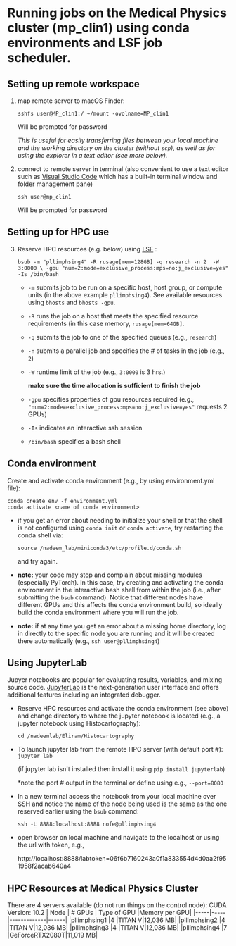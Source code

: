 
# Running jobs on the Medical Physics cluster (mp_clin1) using conda environments and LSF job scheduler. 

## Setting up remote workspace
1. map remote server to macOS Finder:

    `sshfs user@MP_clin1:/ ~/mount -ovolname=MP_clin1`
    
    Will be prompted for password

    *This is useful for easily transferring files between your local machine and the working directory on the cluster (without `scp`), as well as for using the explorer in a text editor (see more below).*
2. connect to remote server in terminal (also convenient to use a text editor such as [Visual Studio Code](https://code.visualstudio.com/) which has a built-in terminal window and folder management pane)

    `ssh user@mp_clin1`

    Will be prompted for password 

## Setting up for HPC use
3. Reserve HPC resources (e.g. below) using [LSF](https://www.ibm.com/docs/en/spectrum-lsf/10.1.0?topic=reference-command) : 

    `bsub -m "pllimphsing4" -R rusage[mem=128GB] -q research -n 2  -W 3:0000 \ -gpu "num=2:mode=exclusive_process:mps=no:j_exclusive=yes" -Is /bin/bash`

    - `-m` submits job to be run on a specific host, host group, or compute units (in the above example `pllimphsing4`). See available resources using `bhosts` and `bhosts -gpu`. 
    - `-R` runs the job on a host that meets the specified resource requirements (in this case memory, `rusage[mem=64GB]`. 
    - `-q` submits the job to one of the specified queues (e.g., `research`)
    - `-n` submits a parallel job and specifies the # of tasks in the job (e.g., `2`)
    - `-W` runtime limit of the job (e.g., `3:0000` is  3 hrs.)
    
        **make sure the time allocation is sufficient to finish the job**
    - `-gpu` specifies properties of gpu resources required (e.g., `"num=2:mode=exclusive_process:mps=no:j_exclusive=yes"` requests 2 GPUs)

    - `-Is` indicates an interactive ssh session
    - `/bin/bash` specifies a bash shell


## Conda environment
Create and activate conda environment (e.g., by using environment.yml file): 

`conda create env -f environment.yml`   
`conda activate <name of conda environment>`

- if you get an error about needing to initialize your shell or that the shell is not configured using `conda init` or `conda activate`, try restarting the conda shell via: 

    `source /nadeem_lab/miniconda3/etc/profile.d/conda.sh` 

    and try again. 

- **note:** your code may stop and complain about missing modules (especially PyTorch). In this case, try creating and activating the conda environment in the interactive bash shell from within the job (i.e., after submitting the `bsub` command). Notice that different nodes have different GPUs and this affects the conda environment build, so ideally build the conda environment where you will run the job. 

- **note:** if at any time you get an error about a missing home directory, log in directly to the specific node you are running and it will be created there automatically (e.g., `ssh user@pllimphsing4`)

## Using JupyterLab 
Jupyer notebooks are popular for evaluating results, variables, and mixing source code. [JupyterLab](https://jupyterlab.readthedocs.io/en/stable/getting_started/overview.html) is the next-generation user interface and offers additional features including an integrated debugger. 

- Reserve HPC resources and activate the conda environment (see above) and change directory to where the jupyter notebook is located (e.g., a jupyter notebook using Histocartography):

    `cd /nadeemlab/Eliram/Histocartography`

- To launch jupyter lab from the remote HPC server (with default port #): 
    `jupyter lab`

    (if jupyter lab isn't installed then install it using `pip install jupyterlab`)

    *note the port # output in the terminal or define using e.g., `--port=8080`

- In a new terminal access the notebook from your local machine over SSH and notice the name of the node being used is the same as the one reserved earlier using the `bsub` command: 

    `ssh -L 8888:localhost:8888 nofe@pllimphsing4`

- open browser on local machine and navigate to the localhost or using the url with token, e.g.,

    http://localhost:8888/labtoken=06f6b7160243a0f1a833554d4d0aa2f951958f2acab640a4


## HPC Resources at Medical Physics Cluster
There are 4 servers available (do not run things on the control node): 
CUDA Version: 10.2
| Node | # GPUs | Type of GPU |Memory per GPU|
|-----|-----|-------------|------|
|pllimphsing1  |4 |TITAN V|12,036 MB|
|pllimphsing2  |4 |TITAN V|12,036 MB|
|pllimphsing3  |4 |TITAN V|12,036 MB|
|pllimphsing4  |7 |GeForceRTX2080T|11,019 MB|

